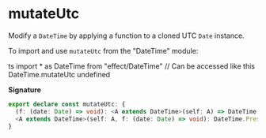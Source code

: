 # mutateUtc

Modify a `DateTime` by applying a function to a cloned UTC `Date` instance.

To import and use `mutateUtc` from the "DateTime" module:

ts
import \* as DateTime from "effect/DateTime"
// Can be accessed like this
DateTime.mutateUtc
undefined

**Signature**

```ts
export declare const mutateUtc: {
  (f: (date: Date) => void): <A extends DateTime>(self: A) => DateTime.PreserveZone<A>
  <A extends DateTime>(self: A, f: (date: Date) => void): DateTime.PreserveZone<A>
}
```
